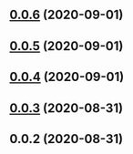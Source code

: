 <a name="0.0.6"></a>
## [0.0.6](https://github.com/shaonialife/vue-echarts-components/compare/v0.0.5...v0.0.6) (2020-09-01)



<a name="0.0.5"></a>
## [0.0.5](https://github.com/shaonialife/vue-echarts-components/compare/v0.0.4...v0.0.5) (2020-09-01)



<a name="0.0.4"></a>
## [0.0.4](https://github.com/shaonialife/vue-echarts-components/compare/v0.0.3...v0.0.4) (2020-09-01)



<a name="0.0.3"></a>
## [0.0.3](https://github.com/shaonialife/vue-echarts-components/compare/v0.0.2...v0.0.3) (2020-08-31)



<a name="0.0.2"></a>
## 0.0.2 (2020-08-31)



